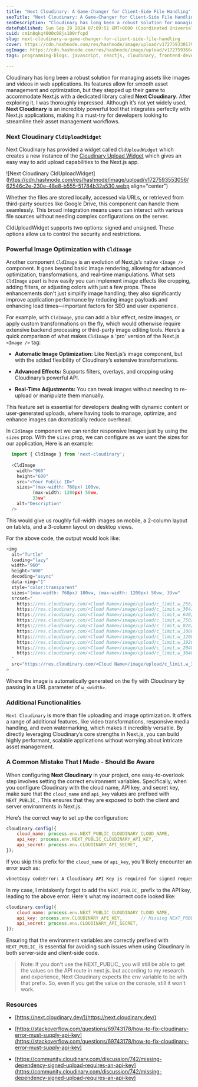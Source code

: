 ```yaml
---
title: "Next Cloudinary: A Game-Changer for Client-Side File Handling"
seoTitle: "Next Cloudinary: A Game-Changer for Client-Side File Handling"
seoDescription: "Cloudinary has long been a robust solution for managing assets like images and videos in web applications. Its features allow for smooth asset management"
datePublished: Sun Sep 29 2024 07:09:51 GMT+0000 (Coordinated Universal Time)
cuid: cm1n8qkq4000c08js100rfcpd
slug: next-cloudinary-a-game-changer-for-client-side-file-handling
cover: https://cdn.hashnode.com/res/hashnode/image/upload/v1727593301797/56b87688-2471-4e74-9459-8f2353e880a7.webp
ogImage: https://cdn.hashnode.com/res/hashnode/image/upload/v1727593664535/10bbb56b-a20d-49da-af26-9c33f158b2df.webp
tags: programming-blogs, javascript, reactjs, cloudinary, frontend-development, nextjs

---
```


Cloudinary has long been a robust solution for managing assets like images and videos in web applications. Its features allow for smooth asset management and optimization, but they stepped up their game to accommodate Next.js with a dedicated library called **Next Cloudinary**. After exploring it, I was thoroughly impressed. Although it’s not yet widely used, **Next Cloudinary** is an incredibly powerful tool that integrates perfectly with Next.js applications, making it a must-try for developers looking to streamline their asset management workflows.

### Next Cloudinary `CldUploadWidget`

Next Cloudinary has provided a widget called `CldUploadWidget` which creates a new instance of the [Cloudinary Upload Widget](https://cloudinary.com/documentation/upload_widget) which gives an easy way to add upload capabilities to the Next.js app.

![Next Cloudinary CldUploadWidget](https://cdn.hashnode.com/res/hashnode/image/upload/v1727593553056/62546c2e-230e-48e8-b555-51784b32a530.webp align="center")

Whether the files are stored locally, accessed via URLs, or retrieved from third-party sources like Google Drive, this component can handle them seamlessly. This broad integration means users can interact with various file sources without needing complex configurations on the server.

CldUploadWidget supports two options: signed and unsigned. These options allow us to control the security and restrictions.

### Powerful Image Optimization with `CldImage`

Another component `CldImage` is an evolution of Next.js’s native `<Image />` component. It goes beyond basic image rendering, allowing for advanced optimization, transformations, and real-time manipulations. What sets `CldImage` apart is how easily you can implement image effects like cropping, adding filters, or adjusting colors with just a few props. These enhancements don't just simplify image handling; they also significantly improve application performance by reducing image payloads and enhancing load times—important factors for SEO and user experience.

For example, with `CldImage`, you can add a blur effect, resize images, or apply custom transformations on the fly, which would otherwise require extensive backend processing or third-party image editing tools. Here’s a quick comparison of what makes `CldImage` a 'pro' version of the Next.js `<Image />` tag:

* **Automatic Image Optimization:** Like Next.js’s image component, but with the added flexibility of Cloudinary’s extensive transformations.
    
* **Advanced Effects:** Supports filters, overlays, and cropping using Cloudinary’s powerful API.
    
* **Real-Time Adjustments:** You can tweak images without needing to re-upload or manipulate them manually.
    

This feature set is essential for developers dealing with dynamic content or user-generated uploads, where having tools to manage, optimize, and enhance images can dramatically reduce overhead.

In `CIdImage` component we can render responsive Images just by using the `sizes` prop. With the `sizes` prop, we can configure as we want the sizes for our application, Here is an example:

```javascript
  import { CldImage } from 'next-cloudinary';
 
  <CldImage
    width="960"
    height="600"
    src="<Your Public ID>"
    sizes="(max-width: 768px) 100vw,
          (max-width: 1200px) 50vw,
          33vw"
    alt="Description"
  />
```

This would give us roughly full-width images on mobile, a 2-column layout on tablets, and a 3-column layout on desktop views.

For the above code, the output would look like:

```javascript
<img
  alt="Turtle"
  loading="lazy"
  width="960"
  height="600"
  decoding="async"
  data-nimg="1"
  style="color:transparent"
  sizes="(max-width: 768px) 100vw, (max-width: 1200px) 50vw, 33vw"
  srcset="
    https://res.cloudinary.com/<Cloud Name>/image/upload/c_limit,w_256/f_auto/q_auto/v1/<Public ID> 256w,
    https://res.cloudinary.com/<Cloud Name>/image/upload/c_limit,w_384/f_auto/q_auto/v1/<Public ID> 384w,
    https://res.cloudinary.com/<Cloud Name>/image/upload/c_limit,w_640/f_auto/q_auto/v1/<Public ID> 640w,
    https://res.cloudinary.com/<Cloud Name>/image/upload/c_limit,w_750/f_auto/q_auto/v1/<Public ID> 750w,
    https://res.cloudinary.com/<Cloud Name>/image/upload/c_limit,w_828/f_auto/q_auto/v1/<Public ID> 828w,
    https://res.cloudinary.com/<Cloud Name>/image/upload/c_limit,w_1080/f_auto/q_auto/v1/<Public ID> 1080w,
    https://res.cloudinary.com/<Cloud Name>/image/upload/c_limit,w_1200/f_auto/q_auto/v1/<Public ID> 1200w,
    https://res.cloudinary.com/<Cloud Name>/image/upload/c_limit,w_1920/f_auto/q_auto/v1/<Public ID> 1920w,
    https://res.cloudinary.com/<Cloud Name>/image/upload/c_limit,w_2048/f_auto/q_auto/v1/<Public ID> 2048w,
    https://res.cloudinary.com/<Cloud Name>/image/upload/c_limit,w_3840/f_auto/q_auto/v1/<Public ID> 3840w
  "
  src="https://res.cloudinary.com/<Cloud Name>/image/upload/c_limit,w_3840/f_auto/q_auto/v1/<Public ID>"
>
```

Where the image is automatically generated on the fly with Cloudinary by passing in a URL parameter of `w_<width>`.

### Additional Functionalities

`Next Cloudinary` is more than file uploading and image optimization. It offers a range of additional features, like video transformations, responsive media handling, and even watermarking, which makes it incredibly versatile. By directly leveraging Cloudinary’s core strengths in Next.js, you can build highly performant, scalable applications without worrying about intricate asset management.

### A Common Mistake That I Made - Should Be Aware

When configuring **Next Cloudinary** in your project, one easy-to-overlook step involves setting the correct environment variables. Specifically, when you configure Cloudinary with the cloud name, API key, and secret key, make sure that the `cloud_name` and `api_key` values are prefixed with `NEXT_PUBLIC_`. This ensures that they are exposed to both the client and server environments in Next.js.

Here’s the correct way to set up the configuration:

```javascript
cloudinary.config({
    cloud_name: process.env.NEXT_PUBLIC_CLOUDINARY_CLOUD_NAME,
    api_key: process.env.NEXT_PUBLIC_CLOUDINARY_API_KEY,
    api_secret: process.env.CLOUDINARY_API_SECRET,
});
```

If you skip this prefix for the `cloud_name` or `api_key`, you’ll likely encounter an error such as:

```bash
vbnetCopy codeError: A Cloudinary API Key is required for signed requests, please make sure your environment variable is set and configured in your environment.
```

In my case, I mistakenly forgot to add the `NEXT_PUBLIC_` prefix to the API key, leading to the above error. Here's what my incorrect code looked like:

```javascript
cloudinary.config({
    cloud_name: process.env.NEXT_PUBLIC_CLOUDINARY_CLOUD_NAME,
    api_key: process.env.CLOUDINARY_API_KEY,       // Missing NEXT_PUBLIC_ prefix
    api_secret: process.env.CLOUDINARY_API_SECRET,
});
```

Ensuring that the environment variables are correctly prefixed with `NEXT_PUBLIC_` is essential for avoiding such issues when using Cloudinary in both server-side and client-side code.

> Note: If you don't use the NEXT\_PUBLIC\_ you will still be able to get the values ​​on the API route in next js. but according to my research and experience, Next Cloudinary expects the env variable to be with that prefix. So, even if you get the value on the console, still it won't work.

### Resources

* [https://next.cloudinary.dev/](https://next.cloudinary.dev/)
    
* [https://stackoverflow.com/questions/69743178/how-to-fix-cloudinary-error-must-supply-api-key](https://stackoverflow.com/questions/69743178/how-to-fix-cloudinary-error-must-supply-api-key)
    
* [https://community.cloudinary.com/discussion/742/missing-dependency-signed-upload-requires-an-api-key](https://community.cloudinary.com/discussion/742/missing-dependency-signed-upload-requires-an-api-key)